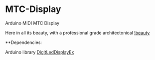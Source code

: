 # MTC-Display
Arduino MIDI MTC Display

Here in all its beauty, with a professional grade architectonical [!beauty](https://github.com/The-XOR/MTC-Display/raw/main/example.jpg?raw=true)


**Dependencies:

Arduino library [DigitLedDisplayEx](https://github.com/The-XOR/DigitLedDisplay)
